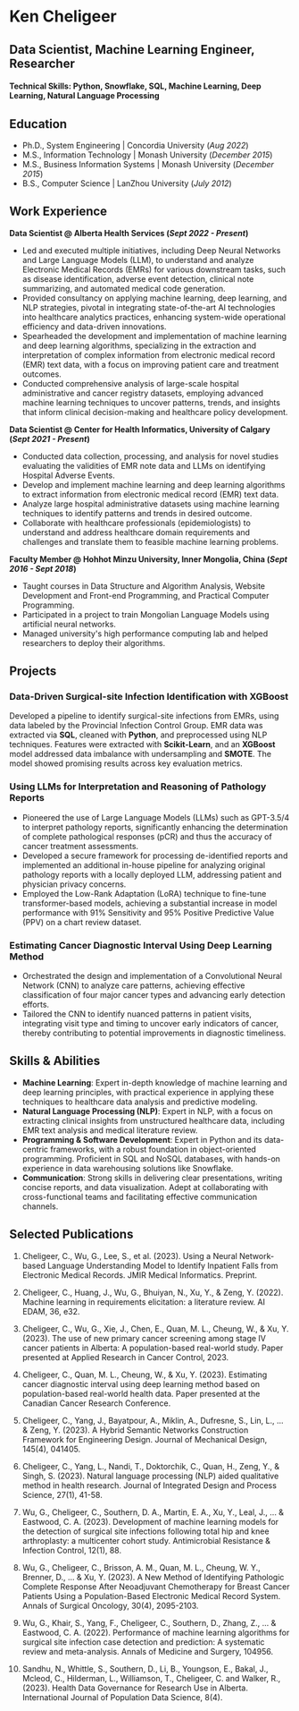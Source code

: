# Ken Cheligeer
## Data Scientist, Machine Learning Engineer, Researcher

#### Technical Skills: Python, Snowflake, SQL, Machine Learning, Deep Learning, Natural Language Processing

## Education 
- Ph.D., System Engineering | Concordia University (_Aug 2022_)								       		
- M.S., Information Technology | Monash University (_December 2015_)
- M.S., Business Information Systems | Monash University (_December 2015_) 		
- B.S., Computer Science | LanZhou University (_July 2012_)

## Work Experience
**Data Scientist @ Alberta Health Services (_Sept 2022 - Present_)**
- Led and executed multiple initiatives, including Deep Neural Networks and Large Language Models (LLM), to understand and analyze Electronic Medical Records (EMRs) for various downstream tasks, such as disease identification, adverse event detection, clinical note summarizing, and automated medical code generation.
- Provided consultancy on applying machine learning, deep learning, and NLP strategies, pivotal in integrating state-of-the-art AI technologies into healthcare analytics practices, enhancing system-wide operational efficiency and data-driven innovations.
- Spearheaded the development and implementation of machine learning and deep learning algorithms, specializing in the extraction and interpretation of complex information from electronic medical record (EMR) text data, with a focus on improving patient care and treatment outcomes.
- Conducted comprehensive analysis of large-scale hospital administrative and cancer registry datasets, employing advanced machine learning techniques to uncover patterns, trends, and insights that inform clinical decision-making and healthcare policy development.

**Data Scientist @ Center for Health Informatics, University of Calgary (_Sept 2021 - Present_)**
- Conducted data collection, processing, and analysis for novel studies evaluating the validities of EMR note data and LLMs on identifying Hospital Adverse Events.
- Develop and implement machine learning and deep learning algorithms to extract information from electronic medical record (EMR) text data.
- Analyze large hospital administrative datasets using machine learning techniques to identify patterns and trends in desired outcome.
- Collaborate with healthcare professionals (epidemiologists) to understand and address healthcare domain requirements and challenges and translate them to feasible machine learning problems.

**Faculty Member @ Hohhot Minzu University, Inner Mongolia, China (_Sept 2016 - Sept 2018_)**
- Taught courses in Data Structure and Algorithm Analysis, Website Development and Front-end Programming, and Practical Computer Programming.
- Participated in a project to train Mongolian Language Models using artificial neural networks.
- Managed university's high performance computing lab and helped researchers to deploy their algorithms.

## Projects
### Data-Driven Surgical-site Infection Identification with XGBoost

Developed a pipeline to identify surgical-site infections from EMRs, using data labeled by the Provincial Infection Control Group. EMR data was extracted via **SQL**, cleaned with **Python**, and preprocessed using NLP techniques. Features were extracted with **Scikit-Learn**, and an **XGBoost** model addressed data imbalance with undersampling and **SMOTE**. The model showed promising results across key evaluation metrics.

### Using LLMs for Interpretation and Reasoning of Pathology Reports
- Pioneered the use of Large Language Models (LLMs) such as GPT-3.5/4 to interpret pathology reports, significantly enhancing the determination of complete pathological responses (pCR) and thus the accuracy of cancer treatment assessments.
- Developed a secure framework for processing de-identified reports and implemented an additional in-house pipeline for analyzing original pathology reports with a locally deployed LLM, addressing patient and physician privacy concerns.
- Employed the Low-Rank Adaptation (LoRA) technique to fine-tune transformer-based models, achieving a substantial increase in model performance with 91% Sensitivity and 95% Positive Predictive Value (PPV) on a chart review dataset.

### Estimating Cancer Diagnostic Interval Using Deep Learning Method
- Orchestrated the design and implementation of a Convolutional Neural Network (CNN) to analyze care patterns, achieving effective classification of four major cancer types and advancing early detection efforts.
- Tailored the CNN to identify nuanced patterns in patient visits, integrating visit type and timing to uncover early indicators of cancer, thereby contributing to potential improvements in diagnostic timeliness.

## Skills & Abilities
- **Machine Learning**: Expert in-depth knowledge of machine learning and deep learning principles, with practical experience in applying these techniques to healthcare data analysis and predictive modeling.
- **Natural Language Processing (NLP)**: Expert in NLP, with a focus on extracting clinical insights from unstructured healthcare data, including EMR text analysis and medical literature review.
- **Programming & Software Development**: Expert in Python and its data-centric frameworks, with a robust foundation in object-oriented programming. Proficient in SQL and NoSQL databases, with hands-on experience in data warehousing solutions like Snowflake.
- **Communication**: Strong skills in delivering clear presentations, writing concise reports, and data visualization. Adept at collaborating with cross-functional teams and facilitating effective communication channels.

## Selected Publications
1. Cheligeer, C., Wu, G., Lee, S., et al. (2023). Using a Neural Network-based Language Understanding Model to Identify Inpatient Falls from Electronic Medical Records. JMIR Medical Informatics. Preprint.

2. Cheligeer, C., Huang, J., Wu, G., Bhuiyan, N., Xu, Y., & Zeng, Y. (2022). Machine learning in requirements elicitation: a literature review. AI EDAM, 36, e32.

3. Cheligeer, C., Wu, G., Xie, J., Chen, E., Quan, M. L., Cheung, W., & Xu, Y. (2023). The use of new primary cancer screening among stage IV cancer patients in Alberta: A population-based real-world study. Paper presented at Applied Research in Cancer Control, 2023.

4. Cheligeer, C., Quan, M. L., Cheung, W., & Xu, Y. (2023). Estimating cancer diagnostic interval using deep learning method based on population-based real-world health data. Paper presented at the Canadian Cancer Research Conference.

5. Cheligeer, C., Yang, J., Bayatpour, A., Miklin, A., Dufresne, S., Lin, L., ... & Zeng, Y. (2023). A Hybrid Semantic Networks Construction Framework for Engineering Design. Journal of Mechanical Design, 145(4), 041405.

6. Cheligeer, C., Yang, L., Nandi, T., Doktorchik, C., Quan, H., Zeng, Y., & Singh, S. (2023). Natural language processing (NLP) aided qualitative method in health research. Journal of Integrated Design and Process Science, 27(1), 41-58.

7. Wu, G., Cheligeer, C., Southern, D. A., Martin, E. A., Xu, Y., Leal, J., ... & Eastwood, C. A. (2023). Development of machine learning models for the detection of surgical site infections following total hip and knee arthroplasty: a multicenter cohort study. Antimicrobial Resistance & Infection Control, 12(1), 88.

8. Wu, G., Cheligeer, C., Brisson, A. M., Quan, M. L., Cheung, W. Y., Brenner, D., ... & Xu, Y. (2023). A New Method of Identifying Pathologic Complete Response After Neoadjuvant Chemotherapy for Breast Cancer Patients Using a Population-Based Electronic Medical Record System. Annals of Surgical Oncology, 30(4), 2095-2103.

9. Wu, G., Khair, S., Yang, F., Cheligeer, C., Southern, D., Zhang, Z., ... & Eastwood, C. A. (2022). Performance of machine learning algorithms for surgical site infection case detection and prediction: A systematic review and meta-analysis. Annals of Medicine and Surgery, 104956.

10. Sandhu, N., Whittle, S., Southern, D., Li, B., Youngson, E., Bakal, J., Mcleod, C., Hilderman, L., Williamson, T., Cheligeer, C. and Walker, R., (2023). Health Data Governance for Research Use in Alberta. International Journal of Population Data Science, 8(4).

